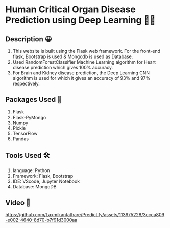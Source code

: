 ﻿# Human Critical Organ Disease Prediction using Deep Learning 🧑‍⚕️
## Description 😀

1. This website is built using the Flask web framework. For the front-end flask, Bootstrap is used & Mongodb is used as Database.
2. Used RandomForestClassifier Machine Learning algorithm for Heart disease prediction which gives 100% accuracy.
3. For Brain and Kidney disease prediction, the Deep Learning CNN algorithm is used for which it gives an accuracy of 93% and 97% respectively.

## Packages Used 👀
1. Flask
2. Flask-PyMongo
3. Numpy
4. Pickle
5. TensorFlow
6. Pandas
   
## Tools Used 🛠
1. language: Python
2. Framework: Flask, Bootstrap
3. IDE: VScode, Jupyter Notebook
4. Database: MongoDB

## Video 🚀
https://github.com/Laxmikantathare/Predictify/assets/113975228/3ccca809-e002-4640-8d70-b7f91d3000aa

